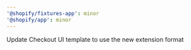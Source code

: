 ```yaml
---
'@shopify/fixtures-app': minor
'@shopify/app': minor
---
```


Update Checkout UI template to use the new extension format
